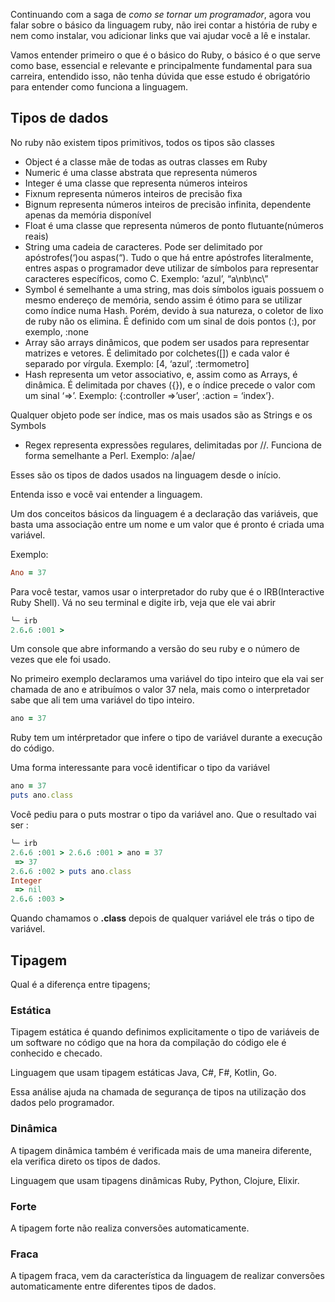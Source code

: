 

Continuando com a saga de *como se tornar um programador*, agora vou falar sobre o básico da linguagem ruby, não irei contar a história de ruby e nem como instalar, vou adicionar links que vai ajudar você a lê e instalar.

Vamos entender primeiro o que é o básico do Ruby, o básico é o que serve como base, essencial e relevante e principalmente fundamental para sua carreira, entendido isso, não tenha dúvida que esse estudo é obrigatório para entender como funciona a linguagem.

## Tipos de dados

No ruby não existem tipos primitivos, todos os tipos são classes
- Object é a classe mãe de todas as outras classes em Ruby
- Numeric é uma classe abstrata que representa números
- Integer é uma classe que representa números inteiros
- Fixnum representa números inteiros de precisão fixa
- Bignum representa números inteiros de precisão infinita, dependente apenas da memória disponível
- Float é uma classe que representa números de ponto flutuante(números reais)
- String uma cadeia de caracteres. Pode ser delimitado por apóstrofes(‘)ou aspas(“). Tudo o que há entre apóstrofes literalmente, entres aspas o programador deve utilizar de símbolos para representar caracteres específicos, como C. Exemplo: ‘azul’, “a\nb\nc\”
- Symbol é semelhante a uma string, mas dois símbolos iguais possuem o mesmo endereço de memória, sendo assim é ótimo para se utilizar como índice numa Hash. Porém, devido à sua natureza, o coletor de lixo de ruby não os elimina. É definido com um sinal de dois pontos (:), por exemplo, :none
- Array são arrays dinâmicos, que podem ser usados para representar matrizes e vetores. É delimitado por colchetes([]) e cada valor é separado por vírgula. Exemplo: [4, ‘azul’, :termometro]
- Hash representa um vetor associativo, e, assim como as Arrays, é dinâmica. É delimitada por chaves ({}), e o índice precede o valor com um sinal ‘=>’. Exemplo: {:controller =>’user’, :action = ‘index’}. 

Qualquer objeto pode ser índice, mas os mais usados são as Strings e os Symbols
- Regex representa expressões regulares, delimitadas por //.
    Funciona de forma semelhante a Perl. Exemplo: 
    /a|ae/


Esses são os tipos de dados usados na linguagem desde o início.

Entenda isso e você vai entender a linguagem.

Um dos conceitos básicos da linguagem é a declaração das variáveis, que basta uma associação entre um nome e um valor que é pronto é criada uma variável.

Exemplo:
```ruby
Ano = 37
```
Para você testar, vamos usar o interpretador do ruby que é o IRB(Interactive Ruby Shell).
Vá no seu terminal e digite irb, veja que ele vai abrir 

```ruby  
╰─ irb                       
2.6.6 :001 >
```
Um console que abre informando a versão do seu ruby e o número de vezes que ele foi usado.

No primeiro exemplo declaramos uma variável do tipo inteiro que ela vai ser chamada de ano e atribuímos o valor 37 nela, mais como o interpretador sabe que ali tem uma variável do tipo inteiro.

```ruby  
ano = 37
```

Ruby tem um intérpretador que infere o tipo de variável durante a execução do código.

Uma forma interessante para você identificar o tipo da variável
```ruby  
ano = 37 
puts ano.class
```

Você pediu para o puts mostrar o tipo da variável ano.
 Que o resultado vai ser :
```ruby  
╰─ irb                          
2.6.6 :001 > 2.6.6 :001 > ano = 37 
 => 37 
2.6.6 :002 > puts ano.class
Integer
 => nil 
2.6.6 :003 > 
```

Quando chamamos o **.class** depois de qualquer variável ele trás o tipo de variável.

## Tipagem

Qual é a diferença entre tipagens;

### Estática

Tipagem estática é quando definimos explicitamente o tipo de variáveis de um software no código que na hora da compilação do código ele é conhecido e checado.

Linguagem que usam tipagem estáticas 
Java, C#, F#, Kotlin, Go.

Essa análise ajuda na chamada de segurança de tipos na utilização dos dados pelo programador.

### Dinâmica 

A tipagem dinâmica também é verificada mais de uma maneira diferente, ela verifica direto os tipos de dados.

Linguagem que usam tipagens dinâmicas
Ruby, Python, Clojure, Elixir.



### Forte
A tipagem forte não realiza conversões automaticamente.

### Fraca

A tipagem fraca, vem da característica da linguagem de realizar conversões automaticamente entre diferentes tipos de dados.
